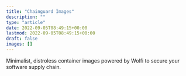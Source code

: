```yaml
---
title: "Chainguard Images"
description: ""
type: "article"
date: 2022-09-05T08:49:15+00:00
lastmod: 2022-09-05T08:49:15+00:00
draft: false
images: []
---
```


Minimalist, distroless container images powered by Wolfi to secure your software supply chain.
